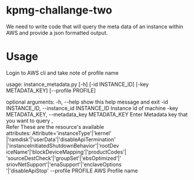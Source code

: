 # kpmg-challange-two
We need to write code that will query the meta data of an instance within AWS and provide a json formatted output. 

# Usage

Login to AWS cli and take note of profile name 

usage: instance_metadata.py [-h] [-id INSTANCE_ID]
                            [-key METADATA_KEY] [--profile PROFILE]    

optional arguments:
  -h, --help            show this help message and exit
  -id INSTANCE_ID, --instance_id INSTANCE_ID
                        Instance id of machine
  -key METADATA_KEY, --metadata_key METADATA_KEY
                        Enter Metadata key that you want to query ,    
                        Refer These are the resource's available       
                        attributes: Attribute='instanceType'|'kernel'  
                        |'ramdisk'|'userData'|'disableApiTermination'  
                        |'instanceInitiatedShutdownBehavior'|'rootDev  
                        iceName'|'blockDeviceMapping'|'productCodes'|  
                        'sourceDestCheck'|'groupSet'|'ebsOptimized'|'  
                        sriovNetSupport'|'enaSupport'|'enclaveOptions  
                        '|'disableApiStop'
  --profile PROFILE     AWS Profile name